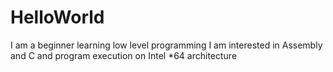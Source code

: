 # HelloWorld

I am a beginner learning low level programming
I am interested in Assembly and C and program execution on Intel *64 architecture
